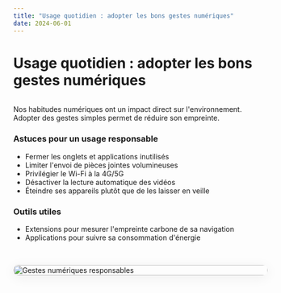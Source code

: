 ```yaml
---
title: "Usage quotidien : adopter les bons gestes numériques"
date: 2024-06-01
---
```


# Usage quotidien : adopter les bons gestes numériques

<div class="usage-flex">
  <div class="usage-texte">
    <p>Nos habitudes numériques ont un impact direct sur l'environnement. Adopter des gestes simples permet de réduire son empreinte.</p>
    <h3>Astuces pour un usage responsable</h3>
    <ul>
      <li>Fermer les onglets et applications inutilisés</li>
      <li>Limiter l'envoi de pièces jointes volumineuses</li>
      <li>Privilégier le Wi-Fi à la 4G/5G</li>
      <li>Désactiver la lecture automatique des vidéos</li>
      <li>Éteindre ses appareils plutôt que de les laisser en veille</li>
    </ul>
    <h3>Outils utiles</h3>
    <ul>
      <li>Extensions pour mesurer l'empreinte carbone de sa navigation</li>
      <li>Applications pour suivre sa consommation d'énergie</li>
    </ul>
  </div>
  <div class="usage-visuel">
    <img src="/images/eco-gestes.png" alt="Gestes numériques responsables" class="usage-img-large"/>
  </div>
</div>

<style>
.usage-flex { display: flex; flex-wrap: wrap; gap: 2rem; align-items: flex-start; }
.usage-texte { flex: 2 1 300px; min-width: 250px; }
.usage-visuel { flex: 1 1 400px; min-width: 250px; display: flex; align-items: center; justify-content: center; }
.usage-img-large { max-width: 100%; width: 420px; min-width: 280px; border-radius: 18px; box-shadow: 0 4px 24px #0001; }
@media (max-width: 1000px) { .usage-img-large { width: 100%; min-width: 0; } }
@media (max-width: 800px) { .usage-flex { flex-direction: column; } .usage-visuel { margin: 0 auto; } }
</style> 